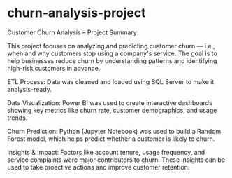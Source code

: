 # churn-analysis-project
Customer Churn Analysis – Project Summary

This project focuses on analyzing and predicting customer churn — i.e., when and why customers stop using a company's service. The goal is to help businesses reduce churn by understanding patterns and identifying high-risk customers in advance.

ETL Process: Data was cleaned and loaded using SQL Server to make it analysis-ready.

Data Visualization: Power BI was used to create interactive dashboards showing key metrics like churn rate, customer demographics, and usage trends.

Churn Prediction: Python (Jupyter Notebook) was used to build a Random Forest model, which helps predict whether a customer is likely to churn.

Insights & Impact: Factors like account tenure, usage frequency, and service complaints were major contributors to churn. These insights can be used to take proactive actions and improve customer retention.

